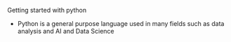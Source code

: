 Getting started with python
  - Python is a general purpose language used in many fields such as data analysis and AI and Data Science

